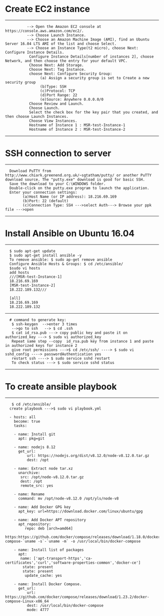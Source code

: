 # Create EC2 instance #
----------------------------------------------------------------------------------------------
              --> Open the Amazon EC2 console at https://console.aws.amazon.com/ec2/.
              --> Choose Launch Instance.
              --> Choose an Amazon Machine Image (AMI), find an Ubuntu Server 16.04 LTS AMI of the list and choose Select.
              --> Choose an Instance Type(t2 micro), choose Next: Configure Instance Details.
               Configure Instance Details[number of instances 2], choose Network, and then choose the entry for your default VPC.
               Choose Next: Add Storage.
               Choose Next: Tag Instance.
               choose Next: Configure Security Group:
                    (a) Assign a security group is set to Create a new security group
                    (b)Type: SSH 
                    (c)Protocol: TCP
                    (d)Port Range: 22 
                    (e)Source: Anywhere 0.0.0.0/0 
               Choose Review and Launch.
               Choose Launch.
               Select the check box for the key pair that you created, and then choose Launch Instances.
               Choose View Instances.
               Hostname of Instance 1 : MSR-test-Instance-1
               Hostname of Instance 2 : MSR-test-Instance-2

---------------------------------------------------------------------------------------------------
# SSH connection to server #
---------------------------------------------------------------------------------------------------
      Download PuTTY from http://www.chiark.greenend.org.uk/~sgtatham/putty/ or another PuTTY download source. The "putty.exe" download is good for basic SSH.
      Save the download to your C:\WINDOWS folder.
      Double-click on the putty.exe program to launch the application.
      Enter your connection settings:
            (a)Host Name (or IP address): 18.216.69.169 
            (b)Port: 22 (default)
            (c)Connection Type: SSH --->select Auth---> Browse your ppk file --->open
      
---------------------------------------------------------------------------------------------------
# Install Ansible on Ubuntu 16.04 #
---------------------------------------------------------------------------------------------------
      $ sudo apt-get update
      $ sudo apt-get install ansible -y
      To remove ansible: $ sudo ap-get remove ansible
      Configure Ansible Hosts & Groups: $ cd /etc/ansible/
      $sudo vi hosts
      add hosts
      ///[MSR-test-Instance-1] 
      18.216.69.169
      [MSR-test-Instance-2]
      18.222.189.132///

      [all]
      18.216.69.169
      18.222.189.132
 
 -------------------------------------------------------------------------------------------------
      # command to generate key:
       $ ssh-keygen  -->enter 3 times 
       -->go to ssh   --> $ cd .ssh
       $ cat id_rsa.pub ---> copy public key and paste it on authorized_key ---> $ sudo vi authorized_key
       Repeat same step --copy  id_rsa.pub key from instance 1 and paste in authorized keys for instance 2
       give root permissions --->$ cd /etc/ssh/ ----> $ sudo vi sshd_config ----> passwordAuthentication yes
       restart ssh ----> $ sudo service sshd restart
       To check status ---> $ sudo service sshd status
 
 ---------------------------------------------------------------------------------------------------
# To create ansible playbook #
---------------------------------------------------------------------------------------------------
       $ cd /etc/ansible/ 
      create playbook --->$ sudo vi playbook.yml

      - hosts: all
        become: true
        tasks:

        - name: Install git
          apt: pkg=git

        - name: nodejs 8.12
          get_url:
              url: https://nodejs.org/dist/v8.12.0/node-v8.12.0.tar.gz
              dest: /opt

        - name: Extract node tar.xz
          unarchive:
           src: /opt/node-v8.12.0.tar.gz
           dest: /opt
           remote_src: yes

        - name: Rename
          command: mv /opt/node-v8.12.0 /opt/yls/node-v8

        - name: Add Docker GPG key
          apt_key: url=https://download.docker.com/linux/ubuntu/gpg

        - name: Add Docker APT repository
          apt_repository:
             repo: deb [arch=amd64] 
          https:https://github.com/docker/compose/releases/download/1.18.0/docker-compose-`uname -s`-`uname -m` -o /usr/local/bin/docker-compose

        - name: Install list of packages
          apt:
           name: ['apt-transport-https','ca-certificates','curl','software-properties-common','docker-ce']
            state: present
            state: present
             update_cache: yes

        - name: Install Docker Compose.
          get_url:
              url: https://github.com/docker/compose/releases/download/1.23.2/docker-compose-Linux-x86_64
              dest: /usr/local/bin/docker-compose
              mode: 4777
